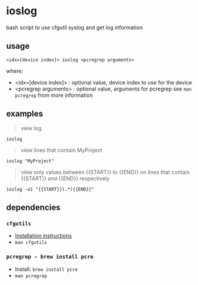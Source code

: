 # ioslog

bash script to use cfgutil syslog and get log information

## usage

```
<idx=[device index]> ioslog <pcregrep arguments>
```

where:
- &lt;idx=[device index]&gt; : optional value, device index to use for the device
- &lt;pcregrep arguments&gt; : optional value, arguments for pcregrep see `man pcregrep` from more information

## examples

> view log

```
ioslog
```

> view lines that contain MyProject

```
ioslog "MyProject"
```

> view only values between {{START}} to {{END}} on lines that contain {{START}} and {{END}} respectively

```
ioslog -o1 "{{START}}(.*){{END}}"
```

## dependencies

### `cfgutils`

- [Installation instructions](https://support.apple.com/en-ca/guide/apple-configurator-2/cad856a8ea58/mac)
- `man cfgutils`

### `pcregrep - brew install pcre`

- Install: `brew install pcre`
- `man pcregrep`
